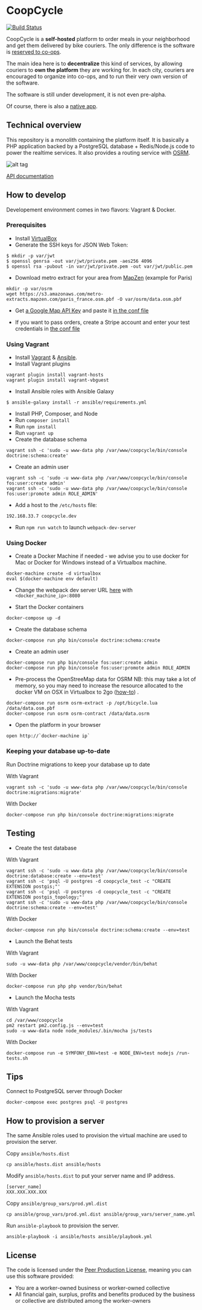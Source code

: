 CoopCycle
=========

[![Build Status](https://travis-ci.org/coopcycle/coopcycle-web.svg?branch=master)](https://travis-ci.org/coopcycle/coopcycle-web)

CoopCycle is a **self-hosted** platform to order meals in your neighborhood and get them delivered by bike couriers. The only difference is the software is [reserved to co-ops](#license).

The main idea here is to **decentralize** this kind of services, by allowing couriers to **own the platform** they are working for.
In each city, couriers are encouraged to organize into co-ops, and to run their very own version of the software.

The software is still under development, it is not even pre-alpha.

Of course, there is also a [native app](https://github.com/coopcycle/coopcycle-app).

Technical overview
------------------

This repository is a monolith containing the platform itself.
It is basically a PHP application backed by a PostgreSQL database + Redis/Node.js code to power the realtime services.
It also provides a routing service with [OSRM](http://project-osrm.org/).

![alt tag](https://raw.githubusercontent.com/coopcycle/coopcycle-web/master/docs/img/technical-overview.png)

[API documentation](https://coopcycle.org/api/docs)

How to develop
--------------

Developement environment comes in two flavors: Vagrant & Docker.

### Prerequisites

* Install [VirtualBox](https://www.virtualbox.org/)
* Generate the SSH keys for JSON Web Token:
```
$ mkdir -p var/jwt
$ openssl genrsa -out var/jwt/private.pem -aes256 4096
$ openssl rsa -pubout -in var/jwt/private.pem -out var/jwt/public.pem
```
* Download metro extract for your area from [MapZen](https://mapzen.com/data/metro-extracts/) (example for Paris)
```
mkdir -p var/osrm
wget https://s3.amazonaws.com/metro-extracts.mapzen.com/paris_france.osm.pbf -O var/osrm/data.osm.pbf
```

* Get [a Google Map API Key](https://developers.google.com/maps/documentation/javascript/get-api-key#key) and paste it [in the conf file](https://github.com/coopcycle/coopcycle-web/blob/0c3b628bb268b59b00db501580a2c1dff2a99b05/app/config/parameters.yml.dist#L31)

* If you want to pass orders, create a Stripe account and enter your test credentials in [the conf file](https://github.com/coopcycle/coopcycle-web/blob/0c3b628bb268b59b00db501580a2c1dff2a99b05/app/config/parameters.yml.dist#L33)

### Using Vagrant

* Install [Vagrant](https://docs.vagrantup.com/v2/installation/index.html) & [Ansible](http://docs.ansible.com/intro_installation.html#installation).
* Install Vagrant plugins
```
vagrant plugin install vagrant-hosts
vagrant plugin install vagrant-vbguest
```
* Install Ansible roles with Ansible Galaxy
```
$ ansible-galaxy install -r ansible/requirements.yml
```
* Install PHP, Composer, and Node
* Run `composer install`
* Run `npm install`
* Run `vagrant up`
* Create the database schema
```
vagrant ssh -c 'sudo -u www-data php /var/www/coopcycle/bin/console doctrine:schema:create'
```
* Create an admin user
```
vagrant ssh -c 'sudo -u www-data php /var/www/coopcycle/bin/console fos:user:create admin'
vagrant ssh -c 'sudo -u www-data php /var/www/coopcycle/bin/console fos:user:promote admin ROLE_ADMIN'
```
* Add a host to the `/etc/hosts` file:
```
192.168.33.7 coopcycle.dev
```
* Run `npm run watch` to launch `webpack-dev-server`

### Using Docker

* Create a Docker Machine if needed - we advise you to use docker for Mac or Docker for Windows instead of a Virtualbox machine.
```
docker-machine create -d virtualbox
eval $(docker-machine env default)
```
* Change the webpack dev server URL [here](https://github.com/coopcycle/coopcycle-web/blob/b8e13a27b22c543a63ec3d22d4e906d5676ab1cb/app/config/parameters.yml.dist#L51) with `<docker_machine_ip>:8080`

* Start the Docker containers
```
docker-compose up -d
```
* Create the database schema
```
docker-compose run php bin/console doctrine:schema:create
```
* Create an admin user
```
docker-compose run php bin/console fos:user:create admin
docker-compose run php bin/console fos:user:promote admin ROLE_ADMIN
```
* Pre-process the OpenStreeMap data for OSRM
NB: this may take a lot of memory, so you may need to increase the resource allocated to the docker VM on OSX in Virtualbox to 2go ([how-to](https://superuser.com/questions/926339/how-to-change-the-ram-allocated-to-an-os-in-virtualbox?answertab=votes#tab-top)) .
```
docker-compose run osrm osrm-extract -p /opt/bicycle.lua /data/data.osm.pbf
docker-compose run osrm osrm-contract /data/data.osrm
```

* Open the platform in your browser
```
open http://`docker-machine ip`
```

### Keeping your database up-to-date

Run Doctrine migrations to keep your database up to date

With Vagrant
```
vagrant ssh -c 'sudo -u www-data php /var/www/coopcycle/bin/console doctrine:migrations:migrate'

```

With Docker
```
docker-compose run php bin/console doctrine:migrations:migrate

```

Testing
-------

* Create the test database

With Vagrant
```
vagrant ssh -c 'sudo -u www-data php /var/www/coopcycle/bin/console doctrine:database:create --env=test'
vagrant ssh -c 'psql -U postgres -d coopcycle_test -c "CREATE EXTENSION postgis;"'
vagrant ssh -c 'psql -U postgres -d coopcycle_test -c "CREATE EXTENSION postgis_topology;"'
vagrant ssh -c 'sudo -u www-data php /var/www/coopcycle/bin/console doctrine:schema:create --env=test'
```

With Docker
```
docker-compose run php bin/console doctrine:schema:create --env=test
```

* Launch the Behat tests

With Vagrant
```
sudo -u www-data php /var/www/coopcycle/vendor/bin/behat
```

With Docker
```
docker-compose run php php vendor/bin/behat
```

* Launch the Mocha tests

With Vagrant

```
cd /var/www/coopcycle
pm2 restart pm2.config.js --env=test
sudo -u www-data node node_modules/.bin/mocha js/tests
```

With Docker
```
docker-compose run -e SYMFONY_ENV=test -e NODE_ENV=test nodejs /run-tests.sh
```

Tips
----

Connect to PostgreSQL server through Docker

```
docker-compose exec postgres psql -U postgres
```

How to provision a server
-------------------------

The same Ansible roles used to provision the virtual machine are used to provision the server.

Copy `ansible/hosts.dist`

```
cp ansible/hosts.dist ansible/hosts
```
Modify `ansible/hosts.dist` to put your server name and IP address.
```
[server_name]
XXX.XXX.XXX.XXX
```

Copy `ansible/group_vars/prod.yml.dist`
```
cp ansible/group_vars/prod.yml.dist ansible/group_vars/server_name.yml
```

Run `ansible-playbook` to provision the server.
```
ansible-playbook -i ansible/hosts ansible/playbook.yml
```

License
-------

The code is licensed under the [Peer Production License](https://wiki.p2pfoundation.net/Peer_Production_License), meaning you can use this software provided:

* You are a worker-owned business or worker-owned collective
* All financial gain, surplus, profits and benefits produced by the business or collective are distributed among the worker-owners
